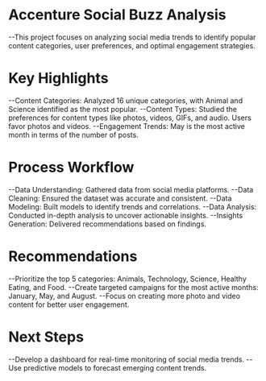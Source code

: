 # Accenture Social Buzz Analysis
--This project focuses on analyzing social media trends to identify popular content categories, user preferences, and optimal engagement strategies.

# Key Highlights
--Content Categories: Analyzed 16 unique categories, with Animal and Science identified as the most popular.
--Content Types: Studied the preferences for content types like photos, videos, GIFs, and audio. Users favor photos and videos.
--Engagement Trends: May is the most active month in terms of the number of posts.
# Process Workflow
--Data Understanding: Gathered data from social media platforms.
--Data Cleaning: Ensured the dataset was accurate and consistent.
--Data Modeling: Built models to identify trends and correlations.
--Data Analysis: Conducted in-depth analysis to uncover actionable insights.
--Insights Generation: Delivered recommendations based on findings.
# Recommendations
--Prioritize the top 5 categories: Animals, Technology, Science, Healthy Eating, and Food.
--Create targeted campaigns for the most active months: January, May, and August.
--Focus on creating more photo and video content for better user engagement.
# Next Steps
--Develop a dashboard for real-time monitoring of social media trends.
--Use predictive models to forecast emerging content trends.
